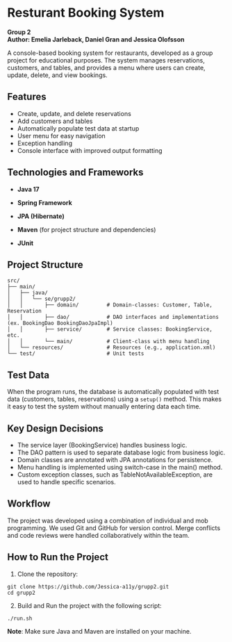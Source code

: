 # Resturant Booking System
**Group 2**    
**Author: Emelia Jarleback, Daniel Gran and Jessica Olofsson**

A console-based booking system for restaurants, developed as a group project for educational purposes. The system manages reservations, customers, and tables, and provides a menu where users can create, update, delete, and view bookings.

## Features

- Create, update, and delete reservations
- Add customers and tables
- Automatically populate test data at startup
- User menu for easy navigation
- Exception handling 
- Console interface with improved output formatting

## Technologies and Frameworks

- **Java 17**
- **Spring Framework**
- **JPA (Hibernate)**
- **Maven** (for project structure and dependencies)

- **JUnit** 


## Project Structure

```text
src/
├── main/
│   ├── java/
│   │   └── se/grupp2/
│   │       ├── domain/         # Domain-classes: Customer, Table, Reservation
│   │       ├── dao/            # DAO interfaces and implementations (ex. BookingDao BookingDaoJpaImpl)
│   │       ├── service/        # Service classes: BookingService, etc.
│   │       └── main/           # Client-class with menu handling
│   └── resources/              # Resources (e.g., application.xml)
└── test/                       # Unit tests
```
## Test Data

When the program runs, the database is automatically populated with test data (customers, tables, reservations) using a ``` setup() ``` method. This makes it easy to test the system without manually entering data each time.

##  Key Design Decisions
- The service layer (BookingService) handles business logic.
- The DAO pattern is used to separate database logic from business logic.
- Domain classes are annotated with JPA annotations for persistence.
- Menu handling is implemented using switch-case in the main() method.
- Custom exception classes, such as TableNotAvailableException, are used to handle specific scenarios.

## Workflow
The project was developed using a combination of individual and mob programming. We used Git and GitHub for version control. Merge conflicts and code reviews were handled collaboratively within the team.

## How to Run the Project
1. Clone the repository:
```
git clone https://github.com/Jessica-a11y/grupp2.git
cd grupp2
```
2. Build and Run the project with the following script: 
```
./run.sh 
```
**Note**: Make sure Java and Maven are installed on your machine.
